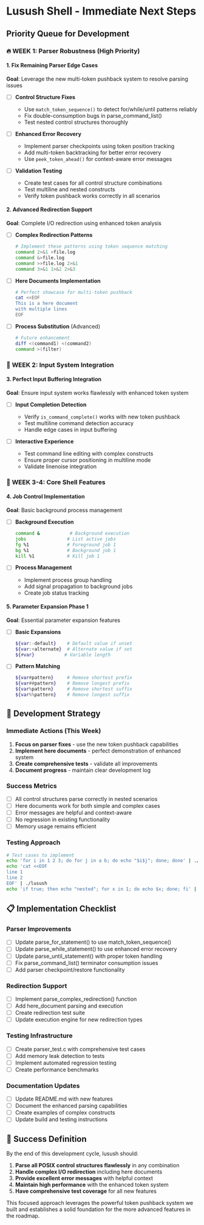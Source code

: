 # Lusush Shell - Immediate Next Steps

## Priority Queue for Development

### 🔥 **WEEK 1: Parser Robustness (High Priority)**

#### 1. Fix Remaining Parser Edge Cases
**Goal**: Leverage the new multi-token pushback system to resolve parsing issues
- [ ] **Control Structure Fixes**
  - Use `match_token_sequence()` to detect for/while/until patterns reliably
  - Fix double-consumption bugs in parse_command_list()
  - Test nested control structures thoroughly
  
- [ ] **Enhanced Error Recovery**
  - Implement parser checkpoints using token position tracking
  - Add multi-token backtracking for better error recovery
  - Use `peek_token_ahead()` for context-aware error messages

- [ ] **Validation Testing**
  - Create test cases for all control structure combinations
  - Test multiline and nested constructs
  - Verify token pushback works correctly in all scenarios

#### 2. Advanced Redirection Support
**Goal**: Complete I/O redirection using enhanced token analysis
- [ ] **Complex Redirection Patterns**
  ```bash
  # Implement these patterns using token sequence matching
  command 2>&1 >file.log
  command &>file.log  
  command >>file.log 2>&1
  command 3>&1 1>&2 2>&3
  ```
  
- [ ] **Here Documents Implementation**
  ```bash
  # Perfect showcase for multi-token pushback
  cat <<EOF
  This is a here document
  with multiple lines
  EOF
  ```
  
- [ ] **Process Substitution** (Advanced)
  ```bash
  # Future enhancement
  diff <(command1) <(command2)
  command >(filter)
  ```

### 🚀 **WEEK 2: Input System Integration**

#### 3. Perfect Input Buffering Integration
**Goal**: Ensure input system works flawlessly with enhanced token system
- [ ] **Input Completion Detection**
  - Verify `is_command_complete()` works with new token pushback
  - Test multiline command detection accuracy
  - Handle edge cases in input buffering

- [ ] **Interactive Experience**
  - Test command line editing with complex constructs
  - Ensure proper cursor positioning in multiline mode
  - Validate linenoise integration

### 🎯 **WEEK 3-4: Core Shell Features**

#### 4. Job Control Implementation
**Goal**: Basic background process management
- [ ] **Background Execution**
  ```bash
  command &           # Background execution
  jobs               # List active jobs
  fg %1              # Foreground job 1
  bg %1              # Background job 1
  kill %1            # Kill job 1
  ```

- [ ] **Process Management**
  - Implement process group handling
  - Add signal propagation to background jobs
  - Create job status tracking

#### 5. Parameter Expansion Phase 1
**Goal**: Essential parameter expansion features
- [ ] **Basic Expansions**
  ```bash
  ${var:-default}    # Default value if unset
  ${var:+alternate}  # Alternate value if set
  ${#var}           # Variable length
  ```

- [ ] **Pattern Matching**
  ```bash
  ${var#pattern}     # Remove shortest prefix
  ${var##pattern}    # Remove longest prefix
  ${var%pattern}     # Remove shortest suffix
  ${var%%pattern}    # Remove longest suffix
  ```

## 🔧 **Development Strategy**

### Immediate Actions (This Week)
1. **Focus on parser fixes** - use the new token pushback capabilities
2. **Implement here documents** - perfect demonstration of enhanced system
3. **Create comprehensive tests** - validate all improvements
4. **Document progress** - maintain clear development log

### Success Metrics
- [ ] All control structures parse correctly in nested scenarios
- [ ] Here documents work for both simple and complex cases
- [ ] Error messages are helpful and context-aware
- [ ] No regression in existing functionality
- [ ] Memory usage remains efficient

### Testing Approach
```bash
# Test cases to implement
echo 'for i in 1 2 3; do for j in a b; do echo "$i$j"; done; done' | ./lusush
echo 'cat <<EOF
line 1
line 2
EOF' | ./lusush
echo 'if true; then echo "nested"; for x in 1; do echo $x; done; fi' | ./lusush
```

## 📋 **Implementation Checklist**

### Parser Improvements
- [ ] Update parse_for_statement() to use match_token_sequence()
- [ ] Update parse_while_statement() to use enhanced error recovery
- [ ] Update parse_until_statement() with proper token handling
- [ ] Fix parse_command_list() terminator consumption issues
- [ ] Add parser checkpoint/restore functionality

### Redirection Support
- [ ] Implement parse_complex_redirection() function
- [ ] Add here_document parsing and execution
- [ ] Create redirection test suite
- [ ] Update execution engine for new redirection types

### Testing Infrastructure
- [ ] Create parser_test.c with comprehensive test cases
- [ ] Add memory leak detection to tests
- [ ] Implement automated regression testing
- [ ] Create performance benchmarks

### Documentation Updates
- [ ] Update README.md with new features
- [ ] Document the enhanced parsing capabilities
- [ ] Create examples of complex constructs
- [ ] Update build and testing instructions

## 🎯 **Success Definition**

By the end of this development cycle, lusush should:
1. **Parse all POSIX control structures flawlessly** in any combination
2. **Handle complex I/O redirection** including here documents
3. **Provide excellent error messages** with helpful context
4. **Maintain high performance** with the enhanced token system
5. **Have comprehensive test coverage** for all new features

This focused approach leverages the powerful token pushback system we built and establishes a solid foundation for the more advanced features in the roadmap.
